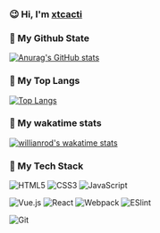 ### 😉 Hi, I'm [xtcacti](https://xtcacti.github.io/) 

### 🌵 My Github State
[![Anurag's GitHub stats](https://github-readme-stats.vercel.app/api?username=xtcacti&show_icons=true&theme=gruvbox)](https://github.com/anuraghazra/github-readme-stats)

### 🌵 My Top Langs
[![Top Langs](https://github-readme-stats.vercel.app/api/top-langs/?username=xtcacti&show_icons=true&theme=gruvbox)](https://github.com/anuraghazra/github-readme-stats)

### 🌵 My wakatime stats
[![willianrod's wakatime stats](https://github-readme-stats.vercel.app/api/wakatime?username=xtcacti&show_icons=true&theme=gruvbox)](https://github.com/anuraghazra/github-readme-stats)

### 🙋 My Tech Stack
![HTML5](https://img.shields.io/badge/-HTML5-%23E44D27?style=flat-square&logo=html5&logoColor=ffffff)
![CSS3](https://img.shields.io/badge/-CSS3-%231572B6?style=flat-square&logo=css3)
![JavaScript](https://img.shields.io/badge/-JavaScript-%23F7DF1C?style=flat-square&logo=javascript&logoColor=000000&labelColor=%23F7DF1C&color=%23FFCE5A)

![Vue.js](https://img.shields.io/badge/-Vue.js-%232c3e50?style=flat-square&logo=Vue.js)
![React](https://img.shields.io/badge/-React-%23282C34?style=flat-square&logo=react)
![Webpack](https://img.shields.io/badge/-Webpack-%232C3A42?style=flat-square&logo=webpack)
![ESlint](https://img.shields.io/badge/-ESLint-%234B32C3?style=flat-square&logo=eslint)

![Git](https://img.shields.io/badge/-Git-%23F05032?style=flat-square&logo=git&logoColor=%23ffffff)







